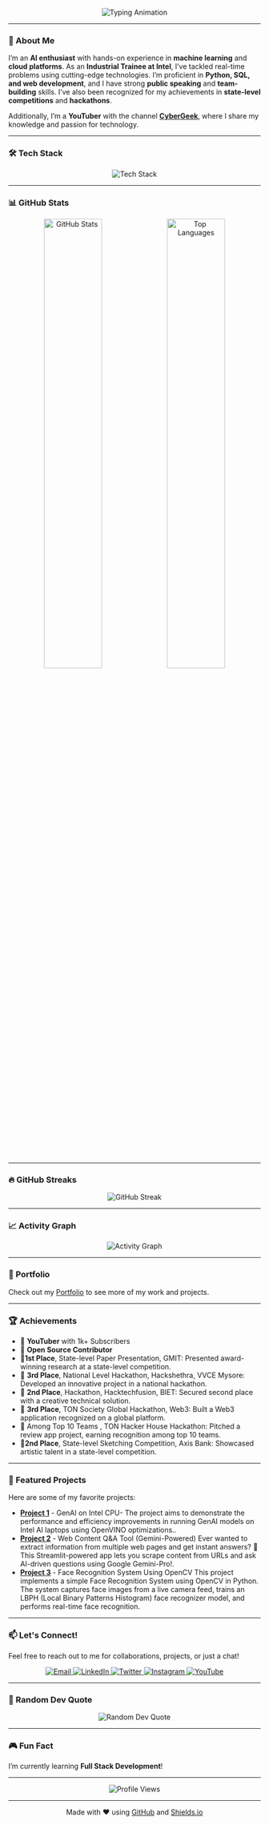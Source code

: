 <p align="center">
  <img src="https://readme-typing-svg.demolab.com?font=Fira+Code&weight=600&size=30&duration=4000&pause=1000&color=00FF00&center=true&vCenter=true&width=600&height=80&lines=Hey+👋%2C+I'm+Farhan+Khan;AI+%7C+Full Stack+%7C+Data;Let's+build+something+awesome!" alt="Typing Animation" />
</p>

---

### 🚀 About Me  
I’m an **AI enthusiast** with hands-on experience in **machine learning** and **cloud platforms**. As an **Industrial Trainee at Intel**, I’ve tackled real-time problems using cutting-edge technologies. I’m proficient in **Python, SQL, and web development**, and I have strong **public speaking** and **team-building** skills. I’ve also been recognized for my achievements in **state-level competitions** and **hackathons**.  

Additionally, I’m a **YouTuber** with the channel **[CyberGeek](https://www.youtube.com/user/@cybergeek4865)**, where I share my knowledge and passion for technology.  

---

### 🛠️ Tech Stack  
<div align="center">
  <img src="https://skillicons.dev/icons?i=python,java,js,html,css,bootstrap,flask,mongodb,excel,jdbc,opencv,mysql,aws,docker,git,github,linux,vscode,tensorflow,keras,flutter,latex,llm,eclipse&perline=10" alt="Tech Stack" />
</div>



---

### 📊 GitHub Stats  
<div align="center">
  <img src="https://github-readme-stats.vercel.app/api?username=Farhankhankundur&show_icons=true&count_private=true&hide_border=true&theme=radical" alt="GitHub Stats" width="48%" />
  <img src="https://github-readme-stats.vercel.app/api/top-langs/?username=Farhankhankundur&hide_border=true&layout=compact&theme=radical" alt="Top Languages" width="48%" />
</div>

---

### 🔥 GitHub Streaks  
<div align="center">
  <img src="https://streak-stats.demolab.com/?user=Farhankhankundur&theme=radical" alt="GitHub Streak" />
</div>

---

### 📈 Activity Graph  
<div align="center">
  <img src="https://github-readme-activity-graph.vercel.app/graph?username=Farhankhankundur&theme=react-dark&bg_color=1a1a1a&hide_border=true&area=true" alt="Activity Graph" />
</div>


-------


### 📝 Portfolio  
Check out my [Portfolio](https://farhankhankundur.github.io/) to see more of my work and projects.  

---

### 🏆 Achievements   
- 🎥 **YouTuber** with 1k+ Subscribers  
- 🌟 **Open Source Contributor**
- 🥇**1st Place**, State-level Paper Presentation, GMIT: Presented award-winning research at a state-level competition.
- 🥈 **3rd Place**, National Level Hackathon, Hackshethra, VVCE Mysore: Developed an innovative project in a
national hackathon.
- 🥈 **2nd Place**, Hackathon, Hacktechfusion, BIET: Secured second place with a creative technical solution.
- 🥇 **3rd Place**, TON Society Global Hackathon, Web3: Built a Web3 application recognized on a global platform.
- 🥈 Among Top 10 Teams , TON Hacker House Hackathon: Pitched a review app project, earning recognition among
top 10 teams.
- 🥇**2nd Place**, State-level Sketching Competition, Axis Bank: Showcased artistic talent in a state-level competition. 

---

### 📌 Featured Projects  
Here are some of my favorite projects:  

- **[Project 1](https://github.com/Farhankhankundur/Intel-unnati)** - GenAI on Intel CPU- The project aims to demonstrate the performance and efficiency improvements in running GenAI models on Intel AI laptops using OpenVINO optimizations..  
- **[Project 2](https://github.com/Farhankhankundur/Web-Content-Q-A-Tool-Gemini-Powered-)** - Web Content Q&A Tool (Gemini-Powered) Ever wanted to extract information from multiple web pages and get instant answers? 🚀 This Streamlit-powered app lets you scrape content from URLs and ask AI-driven questions using Google Gemini-Pro!.  
- **[Project 3](https://github.com/Farhankhankundur/Face_recognition)** - Face Recognition System Using OpenCV This project implements a simple Face Recognition System using OpenCV in Python. The system captures face images from a live camera feed, trains an LBPH (Local Binary Patterns Histogram) face recognizer model, and performs real-time face recognition.



---

### 📫 Let's Connect!  
Feel free to reach out to me for collaborations, projects, or just a chat!  

<div align="center">
  <a href="mailto:farhankhankundur@gmail.com">
    <img src="https://img.shields.io/badge/Email-D14836?style=for-the-badge&logo=gmail&logoColor=white" alt="Email" />
  </a>
  <a href="https://www.linkedin.com/in/farhankhankundur/">
    <img src="https://img.shields.io/badge/LinkedIn-0077B5?style=for-the-badge&logo=linkedin&logoColor=white" alt="LinkedIn" />
  </a>
  <a href="https://twitter.com/FarhanKhank18">
    <img src="https://img.shields.io/badge/Twitter-1DA1F2?style=for-the-badge&logo=twitter&logoColor=white" alt="Twitter" />
  </a>
  <a href="https://instagram.com/farhan__khan__51">
    <img src="https://img.shields.io/badge/Instagram-E4405F?style=for-the-badge&logo=instagram&logoColor=white" alt="Instagram" />
  </a>
  <a href="https://www.youtube.com/user/@cybergeek4865">
    <img src="https://img.shields.io/badge/YouTube-FF0000?style=for-the-badge&logo=youtube&logoColor=white" alt="YouTube" />
  </a>
</div>

---


### 🎨 Random Dev Quote  
<div align="center">
  <img src="https://quotes-github-readme.vercel.app/api?type=horizontal&theme=radical" alt="Random Dev Quote" />
</div>

---

### 🎮 Fun Fact  
I’m currently learning **Full Stack Development**!  

---

<div align="center">
  <img src="https://komarev.com/ghpvc/?username=Farhankhankundur&style=flat-square&color=blue" alt="Profile Views" />
</div>

---

<div align="center">
  Made with ❤️ using <a href="https://github.com/Farhankhankundur">GitHub</a> and <a href="https://shields.io/">Shields.io</a>
</div>
